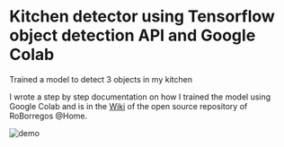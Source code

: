 # Kitchen detector using Tensorflow object detection API and Google Colab

Trained a model to detect 3 objects in my kitchen

I wrote a step by step documentation on how I trained the model using Google Colab and is in the [Wiki](https://github.com/RoBorregos/Robocup-Home/wiki/Object-Detection) of the open source repository of RoBorregos @Home.

![demo](https://j.gifs.com/oVByJX.gif)
